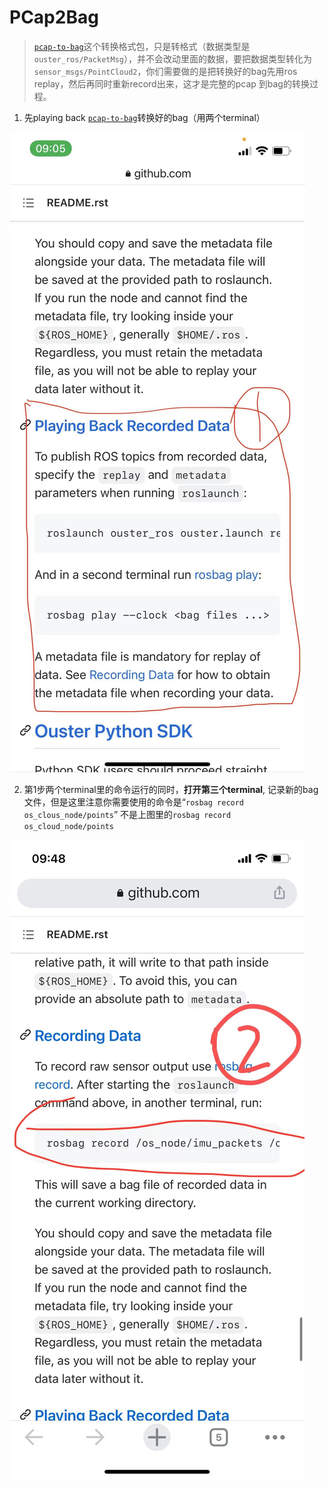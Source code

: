 # PCap2Bag

> [`pcap-to-bag`](https://pcap2bag.oslidar.net)这个转换格式包，只是转格式（数据类型是`ouster_ros/PacketMsg`），并不会改动里面的数据，要把数据类型转化为`sensor_msgs/PointCloud2`，你们需要做的是把转换好的bag先用ros replay，然后再同时重新record出来，这才是完整的pcap 到bag的转换过程。

1. 先playing back [`pcap-to-bag`](https://pcap2bag.oslidar.net)转换好的bag（用两个terminal）

![wecom-temp-489eef72afd41903dac96fa793d4cf6b](PCap2Bag.assets/wecom-temp-489eef72afd41903dac96fa793d4cf6b.jpg)

2. 第1步两个terminal里的命令运行的同时，**打开第三个terminal**, 记录新的bag文件，但是这里注意你需要使用的命令是“`rosbag record os_clous_node/points`” 不是上图里的`rosbag record os_cloud_node/points`

![wecom-temp-ff28435419efe7ecb3435937300a9eb3](PCap2Bag.assets/wecom-temp-ff28435419efe7ecb3435937300a9eb3.jpg)